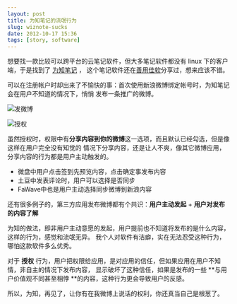 ```yaml
---
layout: post
title: 为知笔记的流氓行为
slug: wiznote-sucks
date: 2012-10-17 15:36
tags: [story, software]
---
```


想要找一款比较可以跨平台的云笔记软件，但大多笔记软件都没有 linux 下的客户端，于是找到了 [为知笔记][1] ，
这个笔记软件还在[善用佳软][2]分享过，想来应该不错。

可以在注册帐户时却出来了不愉快的事：首次使用新浪微博绑定帐号时，为知笔记会在用户不知道的情况下，悄悄
发布一条推广的微博。

![发微博](http://pic.yupoo.com/greatghoul_v/ClyDky5E/6opXY.png)

![授权](http://pic.yupoo.com/greatghoul_v/ClyDkF5e/mlcF7.png)

虽然授权时，权限中有**分享内容到你的微博**这一选项，而且默认已经勾选，但是像这样在用户完全没有知觉的
情况下分享内容，还是让人不爽，像其它微博应用，分享内容的行为都是用户主动触发的。

 - 微盘中用户点击签到先预览内容，点击确定事发布内容
 - 土豆中发表评论时，用户可以选择是否同步
 - FaWave中也是用户主动选择同步微博到新浪内容

还有很多例子的，第三方应用发布微博都有个共识：**用户主动发起** + **用户对发布的内容了解**

为知的做法，即非用户主动意愿的发起，用户提前也不知道将发布的是什么内容，这样的行为，感觉和流氓无异。
我个人对软件有洁癖，实在无法忍受这种行为，哪怕这款软件多么优秀。

对于 **授权** 行为，用户把权限给应用，是对应用的信任，但如果应用在用户不知情，非自主的情况下发布内容，
显示破坏了这种信任，如果是发布的一些 **与用户价值观不同甚至相悖 **的内容，这种行为更会导致用户的反感。

所以，为知，再见了，让你有在我微博上说话的权利，你还真当自己是根葱了。

[1]:  http://www.wiz.cn/
[2]: http://xbeta.info/wizknowledge.htm
